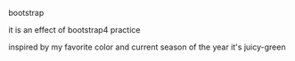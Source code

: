 bootstrap 

it is an effect of bootstrap4 practice

inspired by my favorite color and current season of the year it's juicy-green
